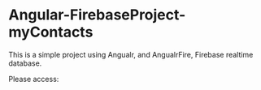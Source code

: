 # Angular-FirebaseProject-myContacts

This is a simple project using Angualr, and AngualrFire, Firebase realtime database.

Please access: 
